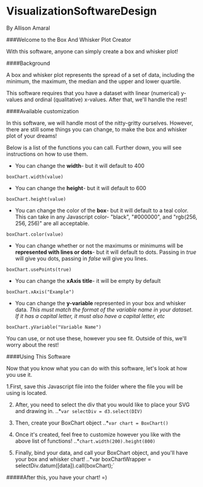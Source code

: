 # VisualizationSoftwareDesign
By Allison Amaral

###Welcome to the Box And Whisker Plot Creator

With this software, anyone can simply create a box and whisker plot!

####Background

A box and whisker plot represents the spread of a set of data, including the minimum, the maximum, the median and the upper and lower quartile. 

This software requires that you have a dataset with linear (numerical) y-values and ordinal (qualitative) x-values. After that, we'll handle the rest!

####Available customization

In this software, we will handle most of the nitty-gritty ourselves. However, there are still some things you can change, to make the box and whisker plot of your dreams!

Below is a list of the functions you can call. Further down, you will see instructions on how to use them.

+ You can change the **width**- but it will default to 400

`boxChart.width(value)`

+ You can change the **height**- but it will default to 600

`boxChart.height(value)`

+ You can change the color of the **box**- but it will default to a teal color. This can take in any Javascript color- "black", "#000000", and "rgb(256, 256, 256)" are all acceptable.

`boxChart.color(value)`

+ You can change whether or not the maximums or minimums will be **represented with lines or dots**- but it will default to dots. Passing in _true_ will give you dots, passing in _false_ will give you lines.

`boxChart.usePoints(true)`

+ You can change the **xAxis title**- it will be empty by default

`boxChart.xAxis("Example")`

+ You can change the **y-variable** represented in your box and whisker data. _This must match the format of the variable name in your dataset. If it has a capital letter, it must also have a capital letter, etc_

`boxChart.yVariable("Variable Name")`

You can use, or not use these, however you see fit. Outside of this, we'll worry about the rest!

####Using This Software

Now that you know what you can do with this software, let's look at how you use it.

1.First, save this Javascript file into the folder where the file you will be using is located.

2. After, you need to select the div that you would like to place your SVG and drawing in.
..*`var selectDiv = d3.select(DIV)`

3. Then, create your BoxChart object
..*`var chart = BoxChart()`

4. Once it's created, feel free to customize however you like with the above list of functions!
..*`chart.width(200).height(800)`

5. Finally, bind your data, and call your BoxChart object, and you'll have your box and whisker chart!
..*var boxChartWrapper = selectDiv.datum([data]).call(boxChart);`

#####After this, you have your chart! =)

